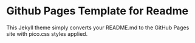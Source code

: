 # Github Pages Template for Readme

This Jekyll theme simply converts your README.md to the GitHub Pages site with pico.css styles applied.